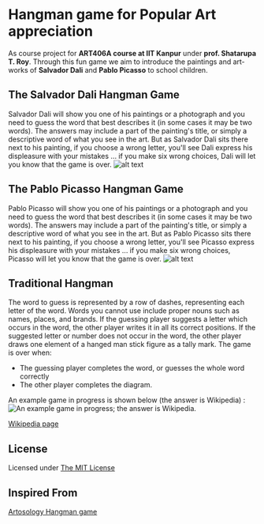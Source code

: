 Hangman game for Popular Art appreciation
============================================

As course project for **ART406A course at IIT Kanpur** under **prof. Shatarupa T. Roy**. Through this fun game we aim to introduce the paintings and art-works of **Salvador Dali** and **Pablo Picasso** to school children. 


The Salvador Dali Hangman Game
-----------------------------------
Salvador Dali will show you one of his paintings or a photograph and you need to guess the word that best describes it (in some cases it may be two words). The answers may include a part of the painting's title, or simply a descriptive word of what you see in the art. But as Salvador Dali sits there next to his painting, if you choose a wrong letter, you'll see Dali express his displeasure with your mistakes ... if you make six wrong choices, Dali will let you know that the game is over.
![alt text](https://github.com/vickianand/Dali-Picasso-Hangman-Game/blob/master/img/artists/dali/have_fun.gif "Salvador Dalí was a prominent Spanish surrealist painter born in Figueres, Catalonia, Spain.")



The Pablo Picasso Hangman Game
-----------------------------------
Pablo Picasso will show you one of his paintings or a photograph and you need to guess the word that best describes it (in some cases it may be two words). The answers may include a part of the painting's title, or simply a descriptive word of what you see in the art. But as Pablo Picasso sits there next to his painting, if you choose a wrong letter, you'll see Picasso express his displeasure with your mistakes ... if you make six wrong choices, Picasso will let you know that the game is over.
![alt text](https://github.com/vickianand/Dali-Picasso-Hangman-Game/blob/master/img/artists/picasso/have_fun.jpg "Pablo Picasso lived from 1881-1973, and was a Spanish-born painter, sculptor, graphic artist, and ceramist, who worked in France. He is generally considered to have been the most important artist of the 20th-century.")


Traditional Hangman
-----------------------
The word to guess is represented by a row of dashes, representing each letter of the word. Words you cannot use include proper nouns such as names, places, and brands. If the guessing player suggests a letter which occurs in the word, the other player writes it in all its correct positions. If the suggested letter or number does not occur in the word, the other player draws one element of a hanged man stick figure as a tally mark. The game is over when:
*	The guessing player completes the word, or guesses the whole word correctly
*	The other player completes the diagram.

An example game in progress is shown below (the answer is Wikipedia) :
![](https://github.com/vickianand/Dali-Picasso-Hangman-Game/blob/master/img/taditional_game.png "An example game in progress; the answer is Wikipedia.")

[Wikipedia page](https://en.wikipedia.org/wiki/Hangman_(game))

License
-------------
Licensed under [The MIT License](LICENSE)


Inspired From
-----------------
[Artosology Hangman game](http://www.artsology.com/salvador-dali-hangman.php)


